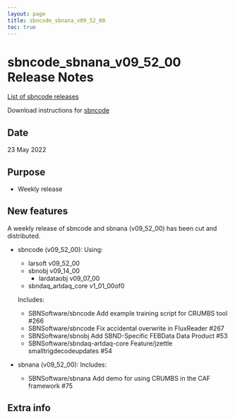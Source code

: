 ```yaml
---
layout: page
title: sbncode_sbnana_v09_52_00
toc: true
---
```


sbncode_sbnana_v09_52_00 Release Notes
=======================================================================================

[List of sbncode releases](https://sbnsoftware.github.io/AnalysisInfrastructure/ReleaseManagement/Releases/List_of_SBN_code_releases)

Download instructions for [sbncode]()

Date
---------------------------------------------------
23 May 2022

Purpose
---------------------------------------------------
* Weekly release

New features
---------------------------------------------------
A weekly release of sbncode and sbnana (v09_52_00)  has been cut and distributed.

* sbncode (v09_52_00):
  Using:
  * larsoft             v09_52_00
  * sbnobj              v09_14_00
    * lardataobj v09_07_00
  * sbndaq_artdaq_core  v1_01_00of0

  Includes:
  * SBNSoftware/sbncode Add example training script for CRUMBS tool #266
  * SBNSoftware/sbncode Fix accidental overwrite in FluxReader #267
  * SBNSoftware/sbnobj Add SBND-Specific FEBData Data Product  #53
  * SBNSoftware/sbndaq-artdaq-core Feature/jzettle smalltrigdecodeupdates #54

* sbnana (v09_52_00):
  Includes:
  * SBNSoftware/sbnana Add demo for using CRUMBS in the CAF framework #75

Extra info
---------------------------------------------------
